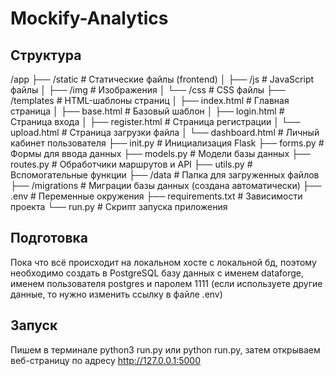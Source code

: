 # Mockify-Analytics

## Структура
/app
├── /static                # Статические файлы (frontend)
│   ├── /js                # JavaScript файлы
│   ├── /img               # Изображения
│   └── /css               # CSS файлы
├── /templates             # HTML-шаблоны страниц
│   ├── index.html         # Главная страница
│   ├── base.html          # Базовый шаблон
│   ├── login.html         # Страница входа
│   ├── register.html      # Страница регистрации
│   └── upload.html        # Страница загрузки файла
│   └── dashboard.html     # Личный кабинет пользователя
├── init.py                # Инициализация Flask
├── forms.py               # Формы для ввода данных
├── models.py              # Модели базы данных
├── routes.py              # Обработчики маршрутов и API
├── utils.py               # Вспомогательные функции
├── /data                  # Папка для загруженных файлов
├── /migrations            # Миграции базы данных (создана автоматически)
├── .env                   # Переменные окружения
├── requirements.txt      # Зависимости проекта
└── run.py                # Скрипт запуска приложения

## Подготовка
 Пока что всё происходит на локальном хосте c локальной бд, поэтому необходимо создать в PostgreSQL базу данных с именем dataforge, именем пользователя postgres и паролем 1111 (если используете другие данные, то нужно изменить ссылку в файле .env)

 ## Запуск
 Пишем в терминале python3 run.py или python run.py, затем открываем веб-страницу по адресу http://127.0.0.1:5000